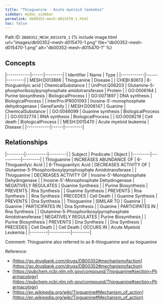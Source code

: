 ```yaml
---
title: "Thioguanine - Acute myeloid leukemia"
sidebar: mydoc_sidebar
permalink: db00352-mesh-d015470-1.html
toc: false 
---
```



Path ID: `DB00352_MESH_D015470_1`
{% include image.html url="images/db00352-mesh-d015470-1.png" file="db00352-mesh-d015470-1.png" alt="db00352-mesh-d015470-1" %}

## Concepts

|------------|------|---------|
| Identifier | Name | Type    |
|------------|------|---------|
| MESH:D013866 | Thioguanine | Disease |
| CHEBI:80613 | 6-thioguanilyic acid | ChemicalSubstance |
| UniProt:Q06203 | Glutamine-5-phosphoribosylpyrophosphate amidotransferase | Protein |
| GO:0006164 | Purine biosynthesis | BiologicalProcess |
| GO:0071897 | DNA synthesis | BiologicalProcess |
| InterPro:IPR001093 | Inosine-5′-monophosphate dehydrogenase | GeneFamily |
| MESH:D006147 | Guanine | ChemicalSubstance |
| GO:0046099 | Guanine synthesis | BiologicalProcess |
| GO:0032774 | RNA synthesis | BiologicalProcess |
| GO:0008219 | Cell death | BiologicalProcess |
| MESH:D015470 | Acute myeloid leukemia | Disease |
|------------|------|---------|

## Relationships

|---------|-----------|---------|
| Subject | Predicate | Object  |
|---------|-----------|---------|
| Thioguanine | INCREASES ABUNDANCE OF | 6-Thioguanilyic Acid |
| 6-Thioguanilyic Acid | DECREASES ACTIVITY OF | Glutamine-5-Phosphoribosylpyrophosphate Amidotransferase |
| Thioguanine | DECREASES ACTIVITY OF | Inosine-5′-Monophosphate Dehydrogenase |
| Inosine-5′-Monophosphate Dehydrogenase | NEGATIVELY REGULATES | Guanine Synthesis |
| Purine Biosynthesis | PREVENTS | Rna Synthesis |
| Guanine Synthesis | PREVENTS | Rna Synthesis |
| Rna Synthesis | PRECEDES | Cell Death |
| Guanine Synthesis | PREVENTS | Dna Synthesis |
| Thioguanine | SIMILAR TO | Guanine |
| Guanine | PARTICIPATES IN | Dna Synthesis |
| Guanine | PARTICIPATES IN | Rna Synthesis |
| Glutamine-5-Phosphoribosylpyrophosphate Amidotransferase | NEGATIVELY REGULATES | Purine Biosynthesis |
| Purine Biosynthesis | PREVENTS | Dna Synthesis |
| Dna Synthesis | PRECEDES | Cell Death |
| Cell Death | OCCURS IN | Acute Myeloid Leukemia |
|---------|-----------|---------|

Comment: Thioguanine also referred to as 6-thioguanine and as tioguanine

Reference: 
  - [https://go.drugbank.com/drugs/DB00352#mechanismofaction](https://go.drugbank.com/drugs/DB00352#mechanismofaction)
  - [https://pubchem.ncbi.nlm.nih.gov/compound/Thioguanine#section=Pharmacology](https://pubchem.ncbi.nlm.nih.gov/compound/Thioguanine#section=Pharmacology)
  - [https://en.wikipedia.org/wiki/Tioguanine#Mechanism_of_action](https://en.wikipedia.org/wiki/Tioguanine#Mechanism_of_action)
